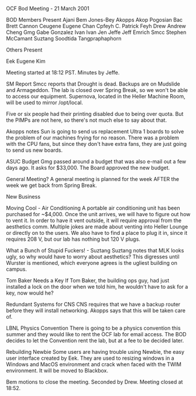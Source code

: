 OCF Bod Meeting - 21 March 2001

BOD Members Present
Ajani       Bem Jones-Bey
Akopps      Akop Pogosian
Bac         Brett Cannon
Ceugene     Eugene Chan
Cpfeyh      C. Patrick Feyh
Drew  Andrew Cheng
Gmg         Gabe Gonzalez
Ivan        Ivan Jen
Jeffe       Jeff Emrich
Smcc        Stephen McCamant
Suztang     Soodtida Tangpraphaphorn

Others Present

Eek         Eugene Kim

Meeting started at 18:12 PST.  Minutes by Jeffe.

SM Report
Smcc reports that Drought is dead.  Backups are on Mudslide and Armageddon.
The lab is closed over Spring Break, so we won't be able to access our
equipment.  Supernova, located in the Heller Machine Room, will be used to
mirror /opt/local.

Five or six people had their printing disabled due to being over quota.  But
the PIMPs are not here, so there's not much else to say about that.

Akopps notes Sun is going to send us replacement Ultra 1 boards to solve the
problem of our machines frying for no reason.  There was a problem with the
CPU fans, but since they don't have extra fans, they are just going to send
us new boards.

ASUC Budget
Gmg passed around a budget that was also e-mail out a few days ago.  It asks
for $33,000.  The Board approved the new budget.

General Meeting?
A general meeting is planned for the week AFTER the week we get back from
Spring Break.

New Business

Moving Cool - Air Conditioning
A portable air conditioning unit has been purchased for ~$4,000.  Once the
unit arrives, we will have to figure out how to vent it.  In order to have
it vent outside, it will require approval from the aesthetics comm.
Multiple jokes are made about venting into Heller Lounge or directly on to
the users.  We also have to find a place to plug it in, since it requires
208 V, but our lab has nothing but 120 V plugs.

What a Bunch of Stupid Fuckers! - Suztang
Suztang notes that MLK looks ugly, so why would have to worry about
aesthetics?  This digresses until Wurster is mentioned, which everyone
agrees is the ugliest building on campus.

Tom Baker Needs a Key
If Tom Baker, the building ops guy, had just installed a lock on the door
when we told him, he wouldn't have to ask for a key, now would he?

Redundant Systems for CNS
CNS requires that we have a backup router before they will install
networking.  Akopps says that this will be taken care of.

LBNL Physics Convention
There is going to be a physics convention this summer and they would like to
rent the OCF lab for email access.  The BOD decides to let the Convention
rent the lab, but at a fee to be decided later.

Rebuilding Newbie
Some users are having trouble using Newbie, the easy user interface created
by Eek.  They are used to resizing windows in a Windows and MacOS
environment and crack when faced with the TWIM environment.  It will be
moved to Blackbox.

Bem motions to close the meeting.  Seconded by Drew.  Meeting closed at
18:52.


